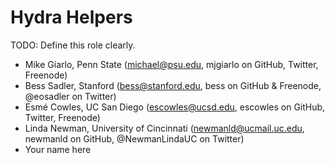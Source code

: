 Hydra Helpers
=============

TODO: Define this role clearly.

* Mike Giarlo, Penn State (michael@psu.edu, mjgiarlo on GitHub, Twitter, Freenode)
* Bess Sadler, Stanford (bess@stanford.edu, bess on GitHub & Freenode, @eosadler on Twitter)
* Esmé Cowles, UC San Diego (escowles@ucsd.edu, escowles on GitHub, Twitter, Freenode)
* Linda Newman, University of Cincinnati (newmanld@ucmail.uc.edu, newmanld on GitHub, @NewmanLindaUC on Twitter)
* Your name here
